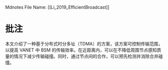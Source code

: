  Mdnotes File Name: [[Li_2019_EfficientBroadcast]]

# 批注
本文介绍了一种基于分布式时分多址（TDMA）的方案，该方案可控制传输范围，以提高 VANET 中 BSM 的传输效率。在近距离内，可以在不降低周围节点感知质量的情况下减少传输碰撞。同时，通过节点间的合作，可以预先检测并消除合并碰撞。